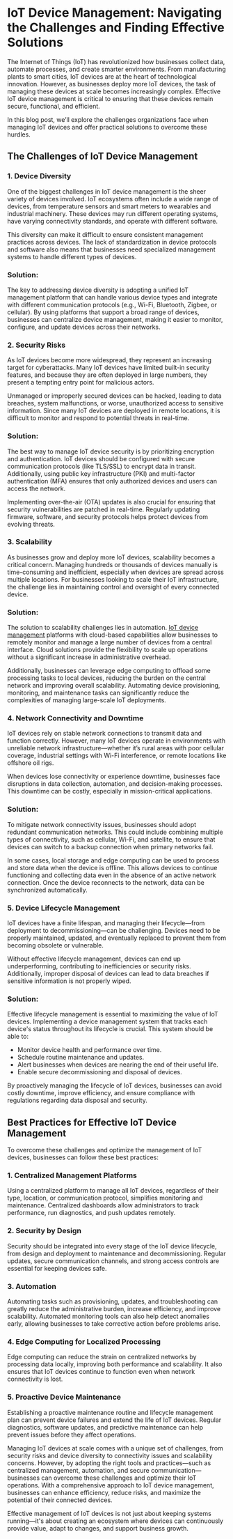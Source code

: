 <p><!-- x-tinymce/html --></p>
<h1 data-start="174" data-end="256">IoT Device Management: Navigating the Challenges and Finding Effective Solutions</h1>
<p data-start="258" data-end="731">The Internet of Things (IoT) has revolutionized how businesses collect data, automate processes, and create smarter environments. From manufacturing plants to smart cities, IoT devices are at the heart of technological innovation. However, as businesses deploy more IoT devices, the task of managing these devices at scale becomes increasingly complex. Effective IoT device management is critical to ensuring that these devices remain secure, functional, and efficient.</p>
<p data-start="733" data-end="882">In this blog post, we&rsquo;ll explore the challenges organizations face when managing IoT devices and offer practical solutions to overcome these hurdles.</p>
<h2 data-start="884" data-end="926">The Challenges of IoT Device Management</h2>
<h3 data-start="928" data-end="955">1. Device Diversity</h3>
<p data-start="956" data-end="1312">One of the biggest challenges in IoT device management is the sheer variety of devices involved. IoT ecosystems often include a wide range of devices, from temperature sensors and smart meters to wearables and industrial machinery. These devices may run different operating systems, have varying connectivity standards, and operate with different software.</p>
<p data-start="1314" data-end="1570">This diversity can make it difficult to ensure consistent management practices across devices. The lack of standardization in device protocols and software also means that businesses need specialized management systems to handle different types of devices.</p>
<h3 data-start="1572" data-end="1585">Solution:</h3>
<p data-start="1586" data-end="1996">The key to addressing device diversity is adopting a unified IoT management platform that can handle various device types and integrate with different communication protocols (e.g., Wi-Fi, Bluetooth, Zigbee, or cellular). By using platforms that support a broad range of devices, businesses can centralize device management, making it easier to monitor, configure, and update devices across their networks.</p>
<h3 data-start="1998" data-end="2023">2. Security Risks</h3>
<p data-start="2024" data-end="2286">As IoT devices become more widespread, they represent an increasing target for cyberattacks. Many IoT devices have limited built-in security features, and because they are often deployed in large numbers, they present a tempting entry point for malicious actors.</p>
<p data-start="2288" data-end="2576">Unmanaged or improperly secured devices can be hacked, leading to data breaches, system malfunctions, or worse, unauthorized access to sensitive information. Since many IoT devices are deployed in remote locations, it is difficult to monitor and respond to potential threats in real-time.</p>
<h3 data-start="2578" data-end="2591">Solution:</h3>
<p data-start="2592" data-end="2973">The best way to manage IoT device security is by prioritizing encryption and authentication. IoT devices should be configured with secure communication protocols (like TLS/SSL) to encrypt data in transit. Additionally, using public key infrastructure (PKI) and multi-factor authentication (MFA) ensures that only authorized devices and users can access the network.</p>
<p data-start="2975" data-end="3210">Implementing over-the-air (OTA) updates is also crucial for ensuring that security vulnerabilities are patched in real-time. Regularly updating firmware, software, and security protocols helps protect devices from evolving threats.</p>
<h3 data-start="3212" data-end="3234">3. Scalability</h3>
<p data-start="3235" data-end="3611">As businesses grow and deploy more IoT devices, scalability becomes a critical concern. Managing hundreds or thousands of devices manually is time-consuming and inefficient, especially when devices are spread across multiple locations. For businesses looking to scale their IoT infrastructure, the challenge lies in maintaining control and oversight of every connected device.</p>
<h3 data-start="3613" data-end="3626">Solution:</h3>
<p data-start="3627" data-end="3977">The solution to scalability challenges lies in automation. <a href="https://remoteiot.com/blog/simplifying-iot-device-management-remotely-access-ssh-and-monitor-iot-devices.html">IoT device management</a> platforms with cloud-based capabilities allow businesses to remotely monitor and manage a large number of devices from a central interface. Cloud solutions provide the flexibility to scale up operations without a significant increase in administrative overhead.</p>
<p data-start="3979" data-end="4313">Additionally, businesses can leverage edge computing to offload some processing tasks to local devices, reducing the burden on the central network and improving overall scalability. Automating device provisioning, monitoring, and maintenance tasks can significantly reduce the complexities of managing large-scale IoT deployments.</p>
<h3 data-start="4315" data-end="4359">4. Network Connectivity and Downtime</h3>
<p data-start="4360" data-end="4679">IoT devices rely on stable network connections to transmit data and function correctly. However, many IoT devices operate in environments with unreliable network infrastructure&mdash;whether it&rsquo;s rural areas with poor cellular coverage, industrial settings with Wi-Fi interference, or remote locations like offshore oil rigs.</p>
<p data-start="4681" data-end="4900">When devices lose connectivity or experience downtime, businesses face disruptions in data collection, automation, and decision-making processes. This downtime can be costly, especially in mission-critical applications.</p>
<h3 data-start="4902" data-end="4915">Solution:</h3>
<p data-start="4916" data-end="5205">To mitigate network connectivity issues, businesses should adopt redundant communication networks. This could include combining multiple types of connectivity, such as cellular, Wi-Fi, and satellite, to ensure that devices can switch to a backup connection when primary networks fail.</p>
<p data-start="5207" data-end="5528">In some cases, local storage and edge computing can be used to process and store data when the device is offline. This allows devices to continue functioning and collecting data even in the absence of an active network connection. Once the device reconnects to the network, data can be synchronized automatically.</p>
<h3 data-start="5530" data-end="5568">5. Device Lifecycle Management</h3>
<p data-start="5569" data-end="5815">IoT devices have a finite lifespan, and managing their lifecycle&mdash;from deployment to decommissioning&mdash;can be challenging. Devices need to be properly maintained, updated, and eventually replaced to prevent them from becoming obsolete or vulnerable.</p>
<p data-start="5817" data-end="6059">Without effective lifecycle management, devices can end up underperforming, contributing to inefficiencies or security risks. Additionally, improper disposal of devices can lead to data breaches if sensitive information is not properly wiped.</p>
<h3 data-start="6061" data-end="6074">Solution:</h3>
<p data-start="6075" data-end="6303">Effective lifecycle management is essential to maximizing the value of IoT devices. Implementing a device management system that tracks each device's status throughout its lifecycle is crucial. This system should be able to:</p>
<ul data-start="6305" data-end="6530">
<li data-start="6305" data-end="6355">Monitor device health and performance over time.</li>
<li data-start="6356" data-end="6399">Schedule routine maintenance and updates.</li>
<li data-start="6400" data-end="6473">Alert businesses when devices are nearing the end of their useful life.</li>
<li data-start="6474" data-end="6530">Enable secure decommissioning and disposal of devices.</li>
</ul>
<p data-start="6532" data-end="6720">By proactively managing the lifecycle of IoT devices, businesses can avoid costly downtime, improve efficiency, and ensure compliance with regulations regarding data disposal and security.</p>
<h2 data-start="6722" data-end="6775">Best Practices for Effective IoT Device Management</h2>
<p data-start="6777" data-end="6893">To overcome these challenges and optimize the management of IoT devices, businesses can follow these best practices:</p>
<h3 data-start="6895" data-end="6938">1. Centralized Management Platforms</h3>
<p data-start="6939" data-end="7210">Using a centralized platform to manage all IoT devices, regardless of their type, location, or communication protocol, simplifies monitoring and maintenance. Centralized dashboards allow administrators to track performance, run diagnostics, and push updates remotely.</p>
<h3 data-start="7212" data-end="7241">2. Security by Design</h3>
<p data-start="7242" data-end="7495">Security should be integrated into every stage of the IoT device lifecycle, from design and deployment to maintenance and decommissioning. Regular updates, secure communication channels, and strong access controls are essential for keeping devices safe.</p>
<h3 data-start="7497" data-end="7518">3. Automation</h3>
<p data-start="7519" data-end="7812">Automating tasks such as provisioning, updates, and troubleshooting can greatly reduce the administrative burden, increase efficiency, and improve scalability. Automated monitoring tools can also help detect anomalies early, allowing businesses to take corrective action before problems arise.</p>
<h3 data-start="7814" data-end="7864">4. Edge Computing for Localized Processing</h3>
<p data-start="7865" data-end="8091">Edge computing can reduce the strain on centralized networks by processing data locally, improving both performance and scalability. It also ensures that IoT devices continue to function even when network connectivity is lost.</p>
<h3 data-start="8093" data-end="8132">5. Proactive Device Maintenance</h3>
<p data-start="8133" data-end="8392">Establishing a proactive maintenance routine and lifecycle management plan can prevent device failures and extend the life of IoT devices. Regular diagnostics, software updates, and predictive maintenance can help prevent issues before they affect operations.</p>
<p data-start="8409" data-end="8923">Managing IoT devices at scale comes with a unique set of challenges, from security risks and device diversity to connectivity issues and scalability concerns. However, by adopting the right tools and practices&mdash;such as centralized management, automation, and secure communication&mdash;businesses can overcome these challenges and optimize their IoT operations. With a comprehensive approach to IoT device management, businesses can enhance efficiency, reduce risks, and maximize the potential of their connected devices.</p>
<p data-start="8925" data-end="9128" data-is-last-node="" data-is-only-node="">Effective management of IoT devices is not just about keeping systems running&mdash;it's about creating an ecosystem where devices can continuously provide value, adapt to changes, and support business growth.</p>
